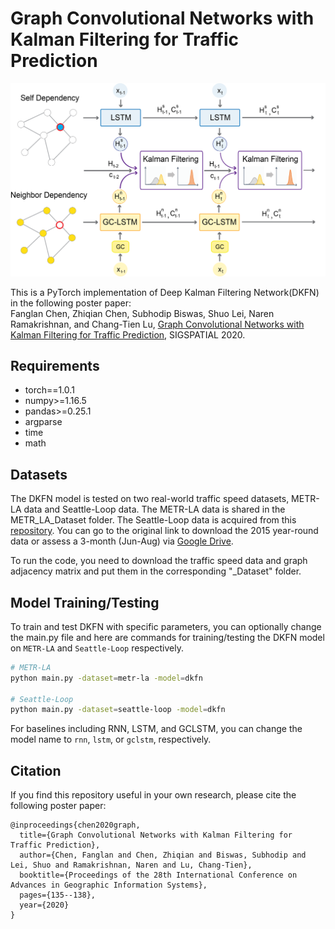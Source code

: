 # Graph Convolutional Networks with Kalman Filtering for Traffic Prediction

![Deep Kalman Filtering Network](Figures/DKFN_model_architecture.png)

This is a PyTorch implementation of Deep Kalman Filtering Network(DKFN) in the following poster paper: \
Fanglan Chen, Zhiqian Chen, Subhodip Biswas, Shuo Lei, Naren Ramakrishnan, and Chang-Tien Lu, [Graph Convolutional Networks with Kalman Filtering for Traffic Prediction](https://dl.acm.org/doi/10.1145/3397536.3422257), SIGSPATIAL 2020.

## Requirements
- torch==1.0.1
- numpy>=1.16.5
- pandas>=0.25.1
- argparse
- time
- math

## Datasets

The DKFN model is tested on two real-world traffic speed datasets, METR-LA data and Seattle-Loop data. The METR-LA data is shared in the METR_LA_Dataset folder. The Seattle-Loop data is acquired from this [repository](https://github.com/zhiyongc/Seattle-Loop-Data). You can go to the original link to download the 2015 year-round data or assess a 3-month (Jun-Aug) via [Google Drive](https://drive.google.com/drive/folders/14Ub7q09SCzjIikNcJBMC1Z7dZPLX4xpJ?usp=sharing).

To run the code, you need to download the traffic speed data and graph adjacency matrix and put them in the corresponding "_Dataset" folder.

## Model Training/Testing

To train and test DKFN with specific parameters, you can optionally change the main.py file and here are commands for training/testing the DKFN model on `METR-LA` and `Seattle-Loop` respectively. 

```bash
# METR-LA
python main.py -dataset=metr-la -model=dkfn

# Seattle-Loop
python main.py -dataset=seattle-loop -model=dkfn
```
For baselines including RNN, LSTM, and GCLSTM, you can change the model name to `rnn`, `lstm`, or `gclstm`, respectively.

## Citation

If you find this repository useful in your own research, please cite the following poster paper:
```
@inproceedings{chen2020graph,
  title={Graph Convolutional Networks with Kalman Filtering for Traffic Prediction},
  author={Chen, Fanglan and Chen, Zhiqian and Biswas, Subhodip and Lei, Shuo and Ramakrishnan, Naren and Lu, Chang-Tien},
  booktitle={Proceedings of the 28th International Conference on Advances in Geographic Information Systems},
  pages={135--138},
  year={2020}
}
```
